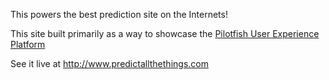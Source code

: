 This powers the best prediction site on the Internets!

This site built primarily as a way to showcase the [Pilotfish User Experience Platform](http://pilotfish.io)

See it live at http://www.predictallthethings.com